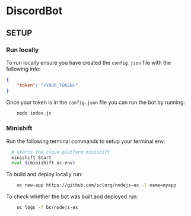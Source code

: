 # DiscordBot

## SETUP
### Run locally
To run locally ensure you have created the `config.json` file with the following info:
```json
{
    "token": "<YOUR_TOKEN>"
}
```
Once your token is in the `config.json` file you can run the bot by running:
```sh
    node index.js
```
### Minishift

Run the following terminal commands to setup your terminal env:
```sh
  # starts the cloud platform minishift
  minishift Start
  eval $(minishift oc-env)
```

To build and deploy locally run:
```sh
    oc new-app https://github.com/sclorg/nodejs-ex -l name=myapp
```
To check whether the bot was built and deployed run:
```sh
    oc logs -f bc/nodejs-ex
```